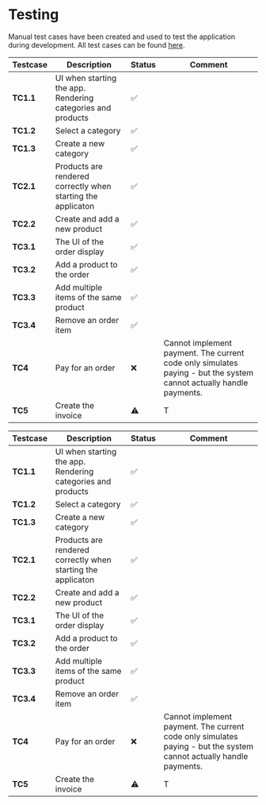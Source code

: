 # Testing
Manual test cases have been created and used to test the application during development. All test cases can be found [here](./tests.md).


| **Testcase** | **Description**                                              | **Status** | Comment                                                                                                            |
| ------------ | ------------------------------------------------------------ | ---------- | ------------------------------------------------------------------------------------------------------------------ |
| **TC1.1**    | UI when starting the app. Rendering categories and products  | ✅          |                                                                                                                    |
| **TC1.2**    | Select a category                                            | ✅          |                                                                                                                    |
| **TC1.3**    | Create a new category                                        | ✅          |                                                                                                                    |
| **TC2.1**    | Products are rendered correctly when starting the applicaton | ✅          |                                                                                                                    |
| **TC2.2**    | Create and add a new product                                 | ✅          |                                                                                                                    |
| **TC3.1**    | The UI of the order display                                  | ✅          |                                                                                                                    |
| **TC3.2**    | Add a product to the order                                   | ✅          |                                                                                                                    |
| **TC3.3**    | Add multiple items of the same product                       | ✅          |                                                                                                                    |
| **TC3.4**    | Remove an order item                                         | ✅          |                                                                                                                    |
| **TC4**      | Pay for an order                                             | ❌          | Cannot implement payment. The current code only simulates paying - but the system cannot actually handle payments. |
| **TC5**      | Create the invoice                                           | ⚠️         | T                                                                                                                  |

| **Testcase** | **Description**                                              | **Status** | Comment                                                                                                            |
| ------------ | ------------------------------------------------------------ | ---------- | ------------------------------------------------------------------------------------------------------------------ |
| **TC1.1**    | UI when starting the app. Rendering categories and products  | ✅          |                                                                                                                    |
| **TC1.2**    | Select a category                                            | ✅          |                                                                                                                    |
| **TC1.3**    | Create a new category                                        | ✅          |                                                                                                                    |
| **TC2.1**    | Products are rendered correctly when starting the applicaton | ✅          |                                                                                                                    |
| **TC2.2**    | Create and add a new product                                 | ✅          |                                                                                                                    |
| **TC3.1**    | The UI of the order display                                  | ✅          |                                                                                                                    |
| **TC3.2**    | Add a product to the order                                   | ✅          |                                                                                                                    |
| **TC3.3**    | Add multiple items of the same product                       | ✅          |                                                                                                                    |
| **TC3.4**    | Remove an order item                                         | ✅          |                                                                                                                    |
| **TC4**      | Pay for an order                                             | ❌          | Cannot implement payment. The current code only simulates paying - but the system cannot actually handle payments. |
| **TC5**      | Create the invoice                                           | ⚠️         | T                                                                                                                  |
